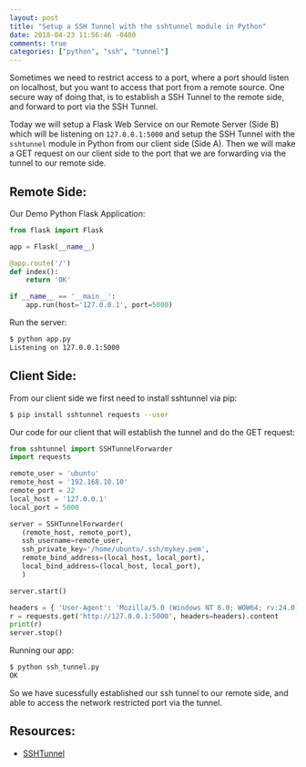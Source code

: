 ```yaml
---
layout: post
title: "Setup a SSH Tunnel with the sshtunnel module in Python"
date: 2018-04-23 11:56:46 -0400
comments: true
categories: ["python", "ssh", "tunnel"] 
---
```


Sometimes we need to restrict access to a port, where a port should listen on localhost, but you want to access that port from a remote source. One secure way of doing that, is to establish a SSH Tunnel to the remote side, and forward to port via the SSH Tunnel.

Today we will setup a Flask Web Service on our Remote Server (Side B) which will be listening on `127.0.0.1:5000` and setup the SSH Tunnel with the `sshtunnel` module in Python from our client side (Side A). Then we will make a GET request on our client side to the port that we are forwarding via the tunnel to our remote side.

## Remote Side:

Our Demo Python Flask Application:

```python
from flask import Flask

app = Flask(__name__)

@app.route('/')
def index():
    return 'OK'

if __name__ == '__main__':
    app.run(host='127.0.0.1', port=5000)
```

Run the server:

```bash
$ python app.py
Listening on 127.0.0.1:5000
```

## Client Side:

From our client side we first need to install sshtunnel via pip:

```bash
$ pip install sshtunnel requests --user
```

Our code for our client that will establish the tunnel and do the GET request:

```python
from sshtunnel import SSHTunnelForwarder
import requests

remote_user = 'ubuntu'
remote_host = '192.168.10.10'
remote_port = 22
local_host = '127.0.0.1'
local_port = 5000

server = SSHTunnelForwarder(
   (remote_host, remote_port),
   ssh_username=remote_user,
   ssh_private_key='/home/ubuntu/.ssh/mykey.pem',
   remote_bind_address=(local_host, local_port),
   local_bind_address=(local_host, local_port),
   )

server.start()

headers = { 'User-Agent': 'Mozilla/5.0 (Windows NT 6.0; WOW64; rv:24.0) Gecko/20100101 Firefox/24.0'}
r = requests.get('http://127.0.0.1:5000', headers=headers).content
print(r)
server.stop()
```

Running our app:

```bash
$ python ssh_tunnel.py
OK
```

So we have sucessfully established our ssh tunnel to our remote side, and able to access the network restricted port via the tunnel.

## Resources:

- [SSHTunnel](https://pypi.org/project/sshtunnel/)

